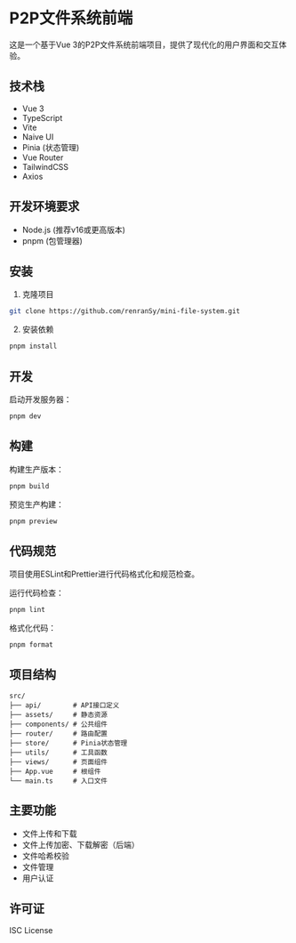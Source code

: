 # P2P文件系统前端

这是一个基于Vue 3的P2P文件系统前端项目，提供了现代化的用户界面和交互体验。

## 技术栈

- Vue 3
- TypeScript
- Vite
- Naive UI
- Pinia (状态管理)
- Vue Router
- TailwindCSS
- Axios

## 开发环境要求

- Node.js (推荐v16或更高版本)
- pnpm (包管理器)

## 安装

1. 克隆项目
```bash
git clone https://github.com/renranSy/mini-file-system.git
```

2. 安装依赖
```bash
pnpm install
```

## 开发

启动开发服务器：
```bash
pnpm dev
```

## 构建

构建生产版本：
```bash
pnpm build
```

预览生产构建：
```bash
pnpm preview
```

## 代码规范

项目使用ESLint和Prettier进行代码格式化和规范检查。

运行代码检查：
```bash
pnpm lint
```

格式化代码：
```bash
pnpm format
```

## 项目结构

```
src/
├── api/        # API接口定义
├── assets/     # 静态资源
├── components/ # 公共组件
├── router/     # 路由配置
├── store/      # Pinia状态管理
├── utils/      # 工具函数
├── views/      # 页面组件
├── App.vue     # 根组件
└── main.ts     # 入口文件
```

## 主要功能

- 文件上传和下载
- 文件上传加密、下载解密（后端）
- 文件哈希校验
- 文件管理
- 用户认证

## 许可证

ISC License 